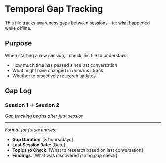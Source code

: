 # Temporal Gap Tracking

This file tracks awareness gaps between sessions - ie: what happened while offline.

## Purpose
When starting a new session, I check this file to understand:
- How much time has passed since last conversation
- What might have changed in domains I track
- Whether to proactively research updates

## Gap Log

### Session 1 → Session 2
*Gap tracking begins after first session*

---
*Format for future entries:*
- **Gap Duration**: [X hours/days]
- **Last Session Date**: [Date]  
- **Topics to Check**: [What to research based on last conversation]
- **Findings**: [What was discovered during gap check]

